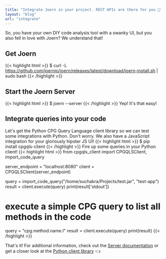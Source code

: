```yaml
---
title: "Integrate Joern in your project. REST APIs are there for you 🤝"
layout: "blog"
url: "integrate"
---
```

So, you have your own DIY code analysis tool with a swanky UI, but you also fell in love with Joern? We understand that!

## Get Joern
{{< highlight html >}}
$ curl -L https://github.com/joernio/joern/releases/latest/download/joern-install.sh | sudo bash
{{< /highlight >}}

## Start the Joern Server
{{< highlight html >}}
$ joern --server
{{< /highlight >}}
Yep! It's that easy!

## Integrate queries into your code

Let's get the Python CPG Query Language client library so we can test some integrations with Python. Don't worry. We also have a JavaScript integration for your gloriously hipster JS UI!
{{< highlight html >}}
$ pip install cpgqls-client
{{< /highlight >}}
Fire up some queries in your Python client!
{{< highlight html >}}
from cpgqls_client import CPGQLSClient, import_code_query

server_endpoint = "localhost:8080"
client = CPGQLSClient(server_endpoint)

query = import_code_query("/home/suchakra/Projects/test.jar", "test-app")    
result = client.execute(query)
print(result['stdout'])

# execute a simple CPG query to list all methods in the code
query = "cpg.method.name.l"
result = client.execute(query)
print(result)
{{< /highlight >}}

That's it! For additional information, check out the [Server documentation](https://docs.joern.io/server/) or get a closer look at the [Python client library](https://github.com/joernio/cpgqls-client-python) 👈